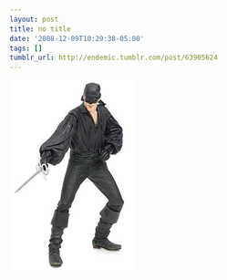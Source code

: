 ```yaml
---
layout: post
title: no title
date: '2008-12-09T10:29:38-05:00'
tags: []
tumblr_url: http://endemic.tumblr.com/post/63905624
---
```

 ![](/tumblr_files/GozJ8yit3ha96g11IMGv3TNZo1_250.jpg)  
